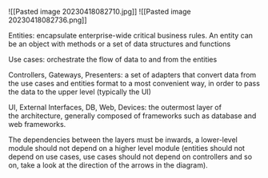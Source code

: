 ![[Pasted image 20230418082710.jpg]]
![[Pasted image 20230418082736.png]]


Entities: encapsulate enterprise-wide critical business rules. An entity can be an object with methods or a set of data structures and functions 

Use cases: orchestrate the flow of data to and from the entities 

Controllers, Gateways, Presenters: a set of adapters that convert data from the use cases and entities format to a most convenient way, in order to pass the data to the upper level (typically the UI) 

UI, External Interfaces, DB, Web, Devices: the outermost layer of the architecture, generally composed of frameworks such as database and web frameworks. 

The dependencies between the layers must be inwards, a lower-level module should not depend on a higher level module (entities should not depend on use cases, use cases should not depend on controllers and so on, take a look at the direction of the arrows in the diagram).